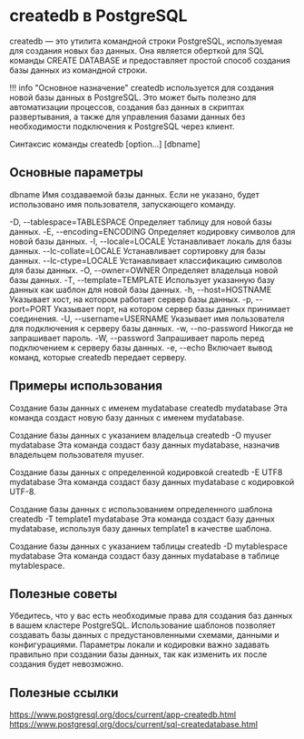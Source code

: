 # createdb в PostgreSQL
createdb — это утилита командной строки PostgreSQL, используемая для создания новых баз данных. Она является оберткой для SQL команды CREATE DATABASE и предоставляет простой способ создания базы данных из командной строки.

!!! info "Основное назначение"
    createdb используется для создания новой базы данных в PostgreSQL. Это может быть полезно для автоматизации процессов, создания баз данных в скриптах развертывания, а также для управления базами данных без необходимости подключения к PostgreSQL через клиент.

Синтаксис команды
createdb [option...] [dbname]

## Основные параметры
dbname
Имя создаваемой базы данных. Если не указано, будет использовано имя пользователя, запускающего команду.

-D, --tablespace=TABLESPACE
Определяет таблицу для новой базы данных.
-E, --encoding=ENCODING
Определяет кодировку символов для новой базы данных.
-l, --locale=LOCALE
Устанавливает локаль для базы данных.
--lc-collate=LOCALE
Устанавливает сортировку для базы данных.
--lc-ctype=LOCALE
Устанавливает классификацию символов для базы данных.
-O, --owner=OWNER
Определяет владельца новой базы данных.
-T, --template=TEMPLATE
Использует указанную базу данных как шаблон для новой базы данных.
-h, --host=HOSTNAME
Указывает хост, на котором работает сервер базы данных.
-p, --port=PORT
Указывает порт, на котором сервер базы данных принимает соединения.
-U, --username=USERNAME
Указывает имя пользователя для подключения к серверу базы данных.
-w, --no-password
Никогда не запрашивает пароль.
-W, --password
Запрашивает пароль перед подключением к серверу базы данных.
-e, --echo
Включает вывод команд, которые createdb передает серверу.

## Примеры использования

Создание базы данных с именем mydatabase
createdb mydatabase
Эта команда создаст новую базу данных с именем mydatabase.

Создание базы данных с указанием владельца
createdb -O myuser mydatabase
Эта команда создаст базу данных mydatabase, назначив владельцем пользователя myuser.

Создание базы данных с определенной кодировкой
createdb -E UTF8 mydatabase
Эта команда создаст базу данных mydatabase с кодировкой UTF-8.

Создание базы данных с использованием определенного шаблона
createdb -T template1 mydatabase
Эта команда создаст базу данных mydatabase, используя базу данных template1 в качестве шаблона.

Создание базы данных с указанием таблицы
createdb -D mytablespace mydatabase
Эта команда создаст базу данных mydatabase в таблице mytablespace.

## Полезные советы
Убедитесь, что у вас есть необходимые права для создания баз данных в вашем кластере PostgreSQL.
Использование шаблонов позволяет создавать базы данных с предустановленными схемами, данными и конфигурациями.
Параметры локали и кодировки важно задавать правильно при создании базы данных, так как изменить их после создания будет невозможно.

## Полезные ссылки
https://www.postgresql.org/docs/current/app-createdb.html
https://www.postgresql.org/docs/current/sql-createdatabase.html